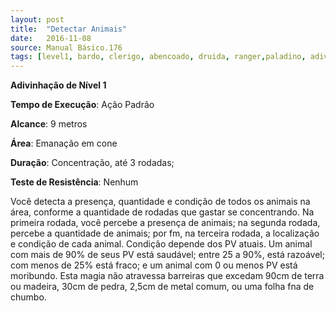 ```yaml
---
layout: post
title:  "Detectar Animais"
date:   2016-11-08
source: Manual Básico.176
tags: [level1, bardo, clerigo, abencoado, druida, ranger,paladino, adivinhacao, padrao, metros, emanacao, concentracao, rodadas, nenhum]
---
```


**Adivinhação de Nível 1**

**Tempo de Execução**: Ação Padrão

**Alcance**: 9 metros

**Área**: Emanação em cone

**Duração**: Concentração, até 3 rodadas;

**Teste de Resistência**: Nenhum

Você detecta a presença, quantidade e condição de todos os animais na área, conforme a quantidade de rodadas que gastar
se concentrando. Na primeira rodada, você percebe a presença de animais; na segunda rodada, percebe a quantidade de animais;
por fm, na terceira rodada, a localização e condição de cada animal.
Condição depende dos PV atuais. Um animal com mais de 90% de seus PV está saudável; entre 25 a 90%, está razoável;
com menos de 25% está fraco; e um animal com 0 ou menos PV está moribundo.
Esta magia não atravessa barreiras que excedam 90cm de terra ou madeira, 30cm de pedra, 2,5cm de metal comum, ou uma
folha fna de chumbo.
